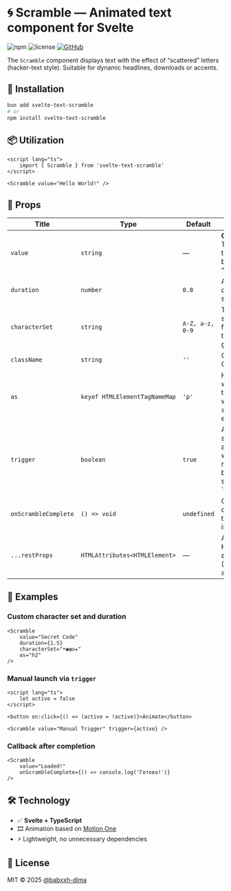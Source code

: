 # 🌀 Scramble — Animated text component for Svelte

![npm](https://img.shields.io/npm/v/svelte-text-scramble)
![license](https://img.shields.io/npm/l/svelte-text-scramble)
[![GitHub](https://img.shields.io/badge/github-Babic4%2Fsvelte--text--scramble-181717?logo=github)](https://github.com/Babic4/svelte-text-scramble)

The `Scramble` component displays text with the effect of “scattered” letters (hacker-text style). Suitable for dynamic headlines, downloads or accents.

## 🚀 Installation

```bash
bun add svelte-text-scramble
# or
npm install svelte-text-scramble
```

## 📦 Utilization

```svelte
<script lang="ts">
	import { Scramble } from 'svelte-text-scramble'
</script>

<Scramble value="Hello World!" />
```

## 🔧 Props

| Title                | Type                          | Default         | Description                                                                |
| -------------------- | ----------------------------- | --------------- | -------------------------------------------------------------------------- |
| `value`              | `string`                      | —               | **Objective.** The source text that will be “scattered”.                   |
| `duration`           | `number`                      | `0.8`           | Animation duration (in seconds).                                           |
| `characterSet`       | `string`                      | `A-Z, a-z, 0-9` | The set of symbols from which the “noise” is generated.                    |
| `className`          | `string`                      | `''`            | Custom CSS Classes.                                                        |
| `as`                 | `keyof HTMLElementTagNameMap` | `'p'`           | HTML tag in which the text will be wrapped (`p`, `span`, `div`, etc.).     |
| `trigger`            | `boolean`                     | `true`          | Automatically start animation when mounted or by condition set by `trigger |
| `onScrambleComplete` | `() => void`                  | `undefined`     | Callback called after the animation is complete.                           |
| `...restProps`       | `HTMLAttributes<HTMLElement>` | —               | Any valid HTML attributes (`id`, `style`, `aria-*`, etc.).                 |

## 🎯 Examples

### Custom character set and duration

```svelte
<Scramble
	value="Secret Code"
	duration={1.5}
	characterSet="•◉◍◎★"
	as="h2"
/>
```

### Manual launch via `trigger`

```svelte
<script lang="ts">
	let active = false
</script>

<button on:click={() => (active = !active)}>Animate</button>

<Scramble value="Manual Trigger" trigger={active} />
```

### Callback after completion

```svelte
<Scramble
	value="Loaded!"
	onScrambleComplete={() => console.log('Готово!')}
/>
```

## 🛠 Technology

- ✅ **Svelte + TypeScript**
- 🎞 Animation based on [Motion One](https://motion.dev)
- ⚡️ Lightweight, no unnecessary dependencies

## 📜 License

MIT © 2025 [@babxxh-dima](https://github.com/Babic4)

